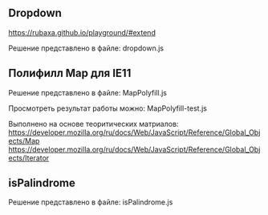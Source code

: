 ## Dropdown
https://rubaxa.github.io/playground/#extend

Решение представлено в файле: dropdown.js

## Полифилл Map для IE11
Решение представлено в файле: MapPolyfill.js

Просмотреть результат работы можно: MapPolyfill-test.js

Выполнено на основе теоритических матриалов: 
https://developer.mozilla.org/ru/docs/Web/JavaScript/Reference/Global_Objects/Map
https://developer.mozilla.org/ru/docs/Web/JavaScript/Reference/Global_Objects/Iterator

## isPalindrome
Решение представлено в файле: isPalindrome.js
